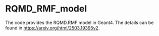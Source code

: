 # RQMD_RMF_model
The code provides the RQMD.RMF model in Geant4.
The details can be found in https://arxiv.org/html/2503.19395v2.
